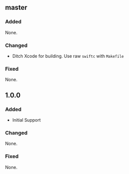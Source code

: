 ## master

### Added

None.

### Changed

- Ditch Xcode for building. Use raw `swiftc` with `Makefile`

### Fixed

None.

## 1.0.0

### Added

- Initial Support

### Changed

None.

### Fixed

None.
